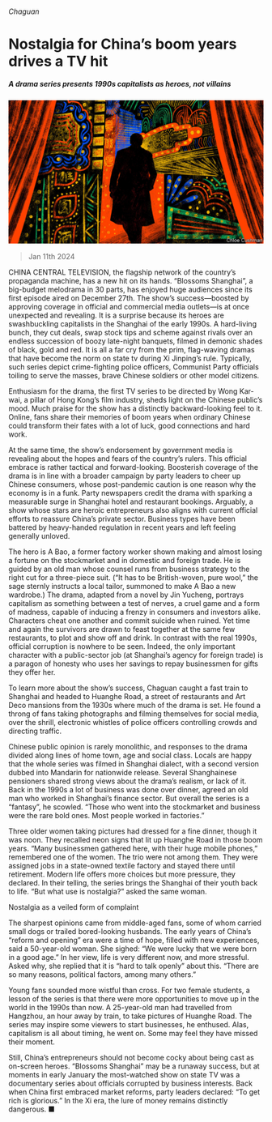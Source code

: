 ###### Chaguan

# Nostalgia for China’s boom years drives a TV hit 

##### A drama series presents 1990s capitalists as heroes, not villains 

![image](images/20240113_CND000.jpg) 

> Jan 11th 2024 

CHINA CENTRAL TELEVISION, the flagship network of the country’s propaganda machine, has a new hit on its hands. “Blossoms Shanghai”, a big-budget melodrama in 30 parts, has enjoyed huge audiences since its first episode aired on December 27th. The show’s success—boosted by approving coverage in official and commercial media outlets—is at once unexpected and revealing. It is a surprise because its heroes are swashbuckling capitalists in the Shanghai of the early 1990s. A hard-living bunch, they cut deals, swap stock tips and scheme against rivals over an endless succession of boozy late-night banquets, filmed in demonic shades of black, gold and red. It is all a far cry from the prim, flag-waving dramas that have become the norm on state tv during Xi Jinping’s rule. Typically, such series depict crime-fighting police officers, Communist Party officials toiling to serve the masses, brave Chinese soldiers or other model citizens.

Enthusiasm for the drama, the first TV series to be directed by Wong Kar-wai, a pillar of Hong Kong’s film industry, sheds light on the Chinese public’s mood. Much praise for the show has a distinctly backward-looking feel to it. Online, fans share their memories of boom years when ordinary Chinese could transform their fates with a lot of luck, good connections and hard work. 

At the same time, the show’s endorsement by government media is revealing about the hopes and fears of the country’s rulers. This official embrace is rather tactical and forward-looking. Boosterish coverage of the drama is in line with a broader campaign by party leaders to cheer up Chinese consumers, whose post-pandemic caution is one reason why the economy is in a funk. Party newspapers credit the drama with sparking a measurable surge in Shanghai hotel and restaurant bookings. Arguably, a show whose stars are heroic entrepreneurs also aligns with current official efforts to reassure China’s private sector. Business types have been battered by heavy-handed regulation in recent years and left feeling generally unloved.

The hero is A Bao, a former factory worker shown making and almost losing a fortune on the stockmarket and in domestic and foreign trade. He is guided by an old man whose counsel runs from business strategy to the right cut for a three-piece suit. (“It has to be British-woven, pure wool,” the sage sternly instructs a local tailor, summoned to make A Bao a new wardrobe.) The drama, adapted from a novel by Jin Yucheng, portrays capitalism as something between a test of nerves, a cruel game and a form of madness, capable of inducing a frenzy in consumers and investors alike. Characters cheat one another and commit suicide when ruined. Yet time and again the survivors are drawn to feast together at the same few restaurants, to plot and show off and drink. In contrast with the real 1990s, official corruption is nowhere to be seen. Indeed, the only important character with a public-sector job (at Shanghai’s agency for foreign trade) is a paragon of honesty who uses her savings to repay businessmen for gifts they offer her. 

To learn more about the show’s success, Chaguan caught a fast train to Shanghai and headed to Huanghe Road, a street of restaurants and Art Deco mansions from the 1930s where much of the drama is set. He found a throng of fans taking photographs and filming themselves for social media, over the shrill, electronic whistles of police officers controlling crowds and directing traffic. 

Chinese public opinion is rarely monolithic, and responses to the drama divided along lines of home town, age and social class. Locals are happy that the whole series was filmed in Shanghai dialect, with a second version dubbed into Mandarin for nationwide release. Several Shanghainese pensioners shared strong views about the drama’s realism, or lack of it. Back in the 1990s a lot of business was done over dinner, agreed an old man who worked in Shanghai’s finance sector. But overall the series is a “fantasy”, he scowled. “Those who went into the stockmarket and business were the rare bold ones. Most people worked in factories.”

Three older women taking pictures had dressed for a fine dinner, though it was noon. They recalled neon signs that lit up Huanghe Road in those boom years. “Many businessmen gathered here, with their huge mobile phones,” remembered one of the women. The trio were not among them. They were assigned jobs in a state-owned textile factory and stayed there until retirement. Modern life offers more choices but more pressure, they declared. In their telling, the series brings the Shanghai of their youth back to life. “But what use is nostalgia?” asked the same woman.

Nostalgia as a veiled form of complaint

The sharpest opinions came from middle-aged fans, some of whom carried small dogs or trailed bored-looking husbands. The early years of China’s “reform and opening” era were a time of hope, filled with new experiences, said a 50-year-old woman. She sighed: “We were lucky that we were born in a good age.” In her view, life is very different now, and more stressful. Asked why, she replied that it is “hard to talk openly” about this. “There are so many reasons, political factors, among many others.”

Young fans sounded more wistful than cross. For two female students, a lesson of the series is that there were more opportunities to move up in the world in the 1990s than now. A 25-year-old man had travelled from Hangzhou, an hour away by train, to take pictures of Huanghe Road. The series may inspire some viewers to start businesses, he enthused. Alas, capitalism is all about timing, he went on. Some may feel they have missed their moment.

Still, China’s entrepreneurs should not become cocky about being cast as on-screen heroes. “Blossoms Shanghai” may be a runaway success, but at moments in early January the most-watched show on state TV was a documentary series about officials corrupted by business interests. Back when China first embraced market reforms, party leaders declared: “To get rich is glorious.” In the Xi era, the lure of money remains distinctly dangerous. ■






